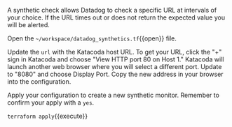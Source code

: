 A synthetic check allows Datadog to check a specific URL at intervals of your choice. If the URL times out or does not return the expected value you will be alerted.

Open the `~/workspace/datadog_synthetics.tf`{{open}} file.

Update the `url` with the Katacoda host URL. To get your URL, click the "+" sign in Katacoda and choose "View HTTP port 80 on Host 1." Katacoda will launch another web browser where you will select a different port. Update to "8080" and choose Display Port. Copy the new address in your browser into the configuration.


Apply your configuration to create a new synthetic monitor. Remember to confirm your apply with a `yes`.

`terraform apply`{{execute}}
